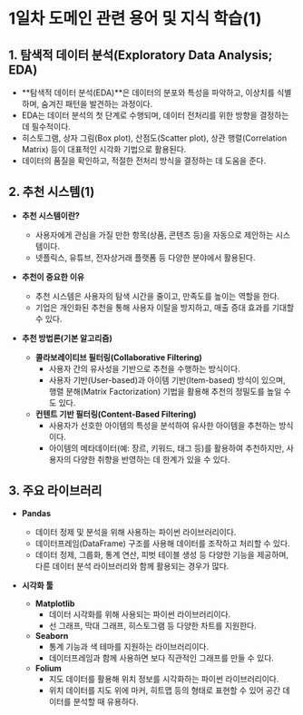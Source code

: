 # 1일차 도메인 관련 용어 및 지식 학습(1)

## 1. 탐색적 데이터 분석(Exploratory Data Analysis; EDA)
- **탐색적 데이터 분석(EDA)**은 데이터의 분포와 특성을 파악하고, 이상치를 식별하며, 숨겨진 패턴을 발견하는 과정이다.
- EDA는 데이터 분석의 첫 단계로 수행되며, 데이터 전처리를 위한 방향을 결정하는 데 필수적이다.
- 히스토그램, 상자 그림(Box plot), 산점도(Scatter plot), 상관 행렬(Correlation Matrix) 등이 대표적인 시각화 기법으로 활용된다.
- 데이터의 품질을 확인하고, 적절한 전처리 방식을 결정하는 데 도움을 준다.

## 2. 추천 시스템(1)
- **추천 시스템이란?**
    - 사용자에게 관심을 가질 만한 항목(상품, 콘텐츠 등)을 자동으로 제안하는 시스템이다.
    - 넷플릭스, 유튜브, 전자상거래 플랫폼 등 다양한 분야에서 활용된다.

- **추천이 중요한 이유**  
    - 추천 시스템은 사용자의 탐색 시간을 줄이고, 만족도를 높이는 역할을 한다.
    - 기업은 개인화된 추천을 통해 사용자 이탈을 방지하고, 매출 증대 효과를 기대할 수 있다.

- **추천 방법론(기본 알고리즘)**  
    - **콜라보레이티브 필터링(Collaborative Filtering)**  
      - 사용자 간의 유사성을 기반으로 추천을 수행하는 방식이다.
      - 사용자 기반(User-based)과 아이템 기반(Item-based) 방식이 있으며, 행렬 분해(Matrix Factorization) 기법을 활용해 추천의 정밀도를 높일 수도 있다.  
    - **컨텐트 기반 필터링(Content-Based Filtering)**  
      - 사용자가 선호한 아이템의 특성을 분석하여 유사한 아이템을 추천하는 방식이다.
      - 아이템의 메타데이터(예: 장르, 키워드, 태그 등)를 활용하여 추천하지만, 사용자의 다양한 취향을 반영하는 데 한계가 있을 수 있다.

## 3. 주요 라이브러리
- **Pandas**  
    - 데이터 정제 및 분석을 위해 사용하는 파이썬 라이브러리이다.
    - 데이터프레임(DataFrame) 구조를 사용해 데이터를 조작하고 처리할 수 있다.
    - 데이터 정제, 그룹화, 통계 연산, 피벗 테이블 생성 등 다양한 기능을 제공하며, 다른 데이터 분석 라이브러리와 함께 활용되는 경우가 많다.

- **시각화 툴**  
    - **Matplotlib**  
      - 데이터 시각화를 위해 사용되는 파이썬 라이브러리이다.
      - 선 그래프, 막대 그래프, 히스토그램 등 다양한 차트를 지원한다.  
    - **Seaborn**  
      - 통계 기능과 색 테마를 지원하는 라이브러리이다.
      - 데이터프레임과 함께 사용하면 보다 직관적인 그래프를 만들 수 있다.  
    - **Folium**  
        - 지도 데이터를 활용해 위치 정보를 시각화하는 파이썬 라이브러리이다.
        - 위치 데이터를 지도 위에 마커, 히트맵 등의 형태로 표현할 수 있어 공간 데이터를 분석할 때 유용하다.
